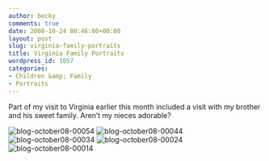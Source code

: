 ```yaml
---
author: becky
comments: true
date: 2008-10-24 00:46:00+00:00
layout: post
slug: virginia-family-portraits
title: Virginia Family Portraits
wordpress_id: 1057
categories:
- Children &amp; Family
- Portraits
---
```


Part of my visit to Virginia earlier this month included a visit with my brother and his sweet family. Aren’t my nieces adorable?




![blog-october08-00054](http://beta.beckyjenson.com/wp-content/uploads/2008/10/blog-october08-00054.jpg) ![blog-october08-00044](http://beta.beckyjenson.com/wp-content/uploads/2008/10/blog-october08-00044.jpg)![blog-october08-00034](http://beta.beckyjenson.com/wp-content/uploads/2008/10/blog-october08-00034.jpg) ![blog-october08-00024](http://beta.beckyjenson.com/wp-content/uploads/2008/10/blog-october08-00024.jpg)![blog-october08-00014](http://beta.beckyjenson.com/wp-content/uploads/2008/10/blog-october08-00014.jpg)
